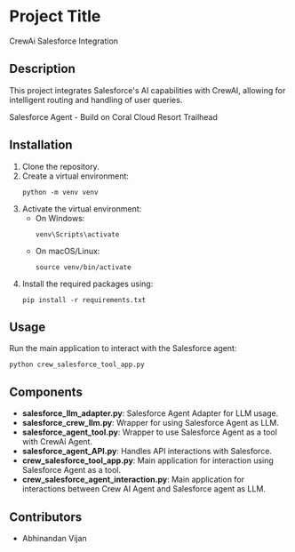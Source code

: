 # Project Title
CrewAi Salesforce Integration

## Description
This project integrates Salesforce's AI capabilities with CrewAI, allowing for intelligent routing and handling of user queries. 

Salesforce Agent - Build on Coral Cloud Resort Trailhead

## Installation
1. Clone the repository.
2. Create a virtual environment:
   ```
   python -m venv venv
   ```
3. Activate the virtual environment:
   - On Windows:
     ```
     venv\Scripts\activate
     ```
   - On macOS/Linux:
     ```
     source venv/bin/activate
     ```
4. Install the required packages using:
   ```
   pip install -r requirements.txt
   ```

## Usage
Run the main application to interact with the Salesforce agent:
```
python crew_salesforce_tool_app.py
```

## Components
- **salesforce_llm_adapter.py**: Salesforce Agent Adapter for LLM usage.
- **salesforce_crew_llm.py**: Wrapper for using Salesforce Agent as LLM.
- **salesforce_agent_tool.py**: Wrapper to use Salesforce  Agent as a tool with CrewAi Agent.
- **salesforce_agent_API.py**: Handles API interactions with Salesforce.
- **crew_salesforce_tool_app.py**: Main application for interaction using Salesforce Agent as a tool.
- **crew_salesforce_agent_interaction.py**: Main application for interactions between Crew AI Agent and Salesforce agent as LLM.

## Contributors
- Abhinandan Vijan
